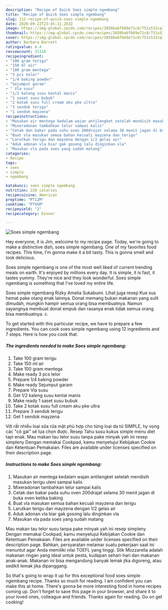 ```yaml
---
description: "Recipe of Quick Soes simple ngembang"
title: "Recipe of Quick Soes simple ngembang"
slug: 112-recipe-of-quick-soes-simple-ngembang
date: 2020-09-22T23:45:11.263Z
image: https://img-global.cpcdn.com/recipes/3858babfb69e71c8/751x532cq70/soes-simple-ngembang-foto-resep-utama.jpg
thumbnail: https://img-global.cpcdn.com/recipes/3858babfb69e71c8/751x532cq70/soes-simple-ngembang-foto-resep-utama.jpg
cover: https://img-global.cpcdn.com/recipes/3858babfb69e71c8/751x532cq70/soes-simple-ngembang-foto-resep-utama.jpg
author: Barbara Barrett
ratingvalue: 4.4
reviewcount: 31116
recipeingredient:
- "100 gram terigu"
- "150 ml air"
- "100 gram mentega"
- "3 pcs telor"
- "1/4 baking powder"
- "Sejumput garam"
- " Vla susu"
- "1/2 kaleng susu kental manis"
- "1 saset susu bubuk"
- "2 kotak susu full cream aku pke ultra"
- "3 sendok terigu"
- "1 sendok mayzena"
recipeinstructions:
- "Masukan air mentega kedalam wajan antilengket setelah mendisih masukan terigu uleni sampai kalis"
- "Mixeradonan tambahkan telur sampai kalis"
- "Cetak dan bakar pada suhu oven 200drajat selama 30 menit jagan di buka oven ketika baking"
- "Buat vla masukan semua bahan kecuali mayzena dan terigu"
- "Larutkan terigu dan mayzena dengan 1/2 gelas air"
- "Aduk adonan vla biar gak gosong lalu dinginkan vla"
- "Masukan vla pada soes yang sudah matang"
categories:
- Recipe
tags:
- soes
- simple
- ngembang

katakunci: soes simple ngembang 
nutrition: 220 calories
recipecuisine: American
preptime: "PT12M"
cooktime: "PT45M"
recipeyield: "2"
recipecategory: Dinner

---
```



![Soes simple ngembang](https://img-global.cpcdn.com/recipes/3858babfb69e71c8/751x532cq70/soes-simple-ngembang-foto-resep-utama.jpg)

Hey everyone, it is Jim, welcome to my recipe page. Today, we're going to make a distinctive dish, soes simple ngembang. One of my favorites food recipes. This time, I'm gonna make it a bit tasty. This is gonna smell and look delicious.

Soes simple ngembang is one of the most well liked of current trending meals on earth. It's enjoyed by millions every day. It is simple, it is fast, it tastes yummy. They're nice and they look wonderful. Soes simple ngembang is something that I've loved my entire life.

Soes simple ngembang Rizky Amelia Sukabumi. Lihat juga resep Kue sus hemat pake otang enak lainnya. Donat memang bukan makanan yang sulit dimudah, mungkin hampir semua orang bisa membuatnya. Namun sayangnya membuat donat empuk dan rasanya enak tidak semua orang bisa membuatnya. c.


To get started with this particular recipe, we have to prepare a few ingredients. You can cook soes simple ngembang using 12 ingredients and 7 steps. Here is how you cook that.

<!--inarticleads1-->

##### The ingredients needed to make Soes simple ngembang:

1. Take 100 gram terigu
1. Take 150 ml air
1. Take 100 gram mentega
1. Make ready 3 pcs telor
1. Prepare 1/4 baking powder
1. Make ready Sejumput garam
1. Prepare  Vla susu
1. Get 1/2 kaleng susu kental manis
1. Make ready 1 saset susu bubuk
1. Take 2 kotak susu full cream aku pke ultra
1. Prepare 3 sendok terigu
1. Get 1 sendok mayzena


Với rất nhiều loại sữa rửa mặt phù hợp cho từng loại da từ SIMPLE, hy vọng các &#34;cô gái&#34; sẽ lựa chọn được. Resep Tahu susu kukus simple menu diet tapi enak. Mau makan tau telor susu tanpa pake minyak yah ini resep simpleny Dengan memakai Cookpad, kamu menyetujui Kebijakan Cookie dan Ketentuan Pemakaian. Files are available under licenses specified on their description page. 

<!--inarticleads2-->

##### Instructions to make Soes simple ngembang:

1. Masukan air mentega kedalam wajan antilengket setelah mendisih masukan terigu uleni sampai kalis
1. Mixeradonan tambahkan telur sampai kalis
1. Cetak dan bakar pada suhu oven 200drajat selama 30 menit jagan di buka oven ketika baking
1. Buat vla masukan semua bahan kecuali mayzena dan terigu
1. Larutkan terigu dan mayzena dengan 1/2 gelas air
1. Aduk adonan vla biar gak gosong lalu dinginkan vla
1. Masukan vla pada soes yang sudah matang


Mau makan tau telor susu tanpa pake minyak yah ini resep simpleny Dengan memakai Cookpad, kamu menyetujui Kebijakan Cookie dan Ketentuan Pemakaian. Files are available under licenses specified on their description page. Bahkan, persyaratan melamar suatu pekerjaan saat ini menuntut agar Anda memiliki nilai TOEFL yang tinggi. Stik Mozzarella adalah makanan ringan yang ideal untuk pesta, kudapan sehari-hari dan makanan anak-anak. Makanan ini bisa mengandung banyak lemak jika digoreng, atau sedikit lemak jika dipanggang. 

So that's going to wrap it up for this exceptional food soes simple ngembang recipe. Thanks so much for reading. I am confident you can make this at home. There's gonna be more interesting food in home recipes coming up. Don't forget to save this page in your browser, and share it to your loved ones, colleague and friends. Thanks again for reading. Go on get cooking!
